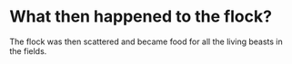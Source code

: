 # What then happened to the flock?

The flock was then scattered and became food for all the living beasts in the fields.
